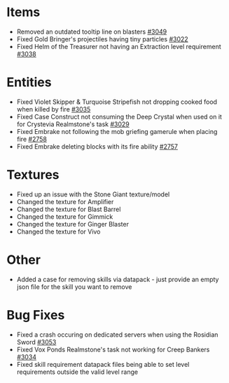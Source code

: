 # Items
* Removed an outdated tooltip line on blasters [#3049](https://github.com/Tslat/Advent-Of-Ascension/issues/3049 "Github issue #3049")
* Fixed Gold Bringer's projectiles having tiny particles [#3022](https://github.com/Tslat/Advent-Of-Ascension/issues/3022 "Github issue #3022")
* Fixed Helm of the Treasurer not having an Extraction level requirement  [#3038](https://github.com/Tslat/Advent-Of-Ascension/issues/3038 "Github issue #3038")

# Entities
* Fixed Violet Skipper & Turquoise Stripefish not dropping cooked food when killed by fire [#3035](https://github.com/Tslat/Advent-Of-Ascension/issues/3035 "Github issue #3035")
* Fixed Case Construct not consuming the Deep Crystal when used on it for Crystevia Realmstone's task [#3029](https://github.com/Tslat/Advent-Of-Ascension/issues/3029 "Github issue #3029")
* Fixed Embrake not following the mob griefing gamerule when placing fire [#2758](https://github.com/Tslat/Advent-Of-Ascension/issues/2758 "Github issue #2758")
* Fixed Embrake deleting blocks with its fire ability [#2757](https://github.com/Tslat/Advent-Of-Ascension/issues/2757 "Github issue #2757")

# Textures
* Fixed up an issue with the Stone Giant texture/model
* Changed the texture for Amplifier
* Changed the texture for Blast Barrel
* Changed the texture for Gimmick
* Changed the texture for Ginger Blaster
* Changed the texture for Vivo

# Other
* Added a case for removing skills via datapack - just provide an empty json file for the skill you want to remove

# Bug Fixes
* Fixed a crash occuring on dedicated servers when using the Rosidian Sword [#3053](https://github.com/Tslat/Advent-Of-Ascension/issues/3053 "Github issue #2735")
* Fixed Vox Ponds Realmstone's task not working for Creep Bankers [#3034](https://github.com/Tslat/Advent-Of-Ascension/issues/3034 "Github issue #3034")
* Fixed skill requirement datapack files being able to set level requirements outside the valid level range
